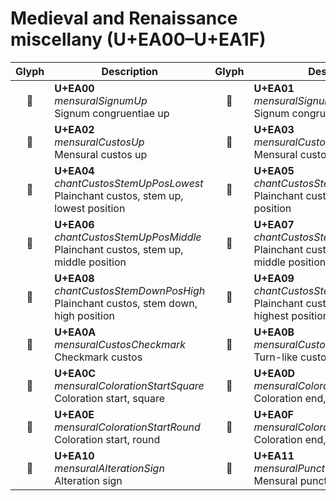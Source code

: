 Medieval and Renaissance miscellany (U+EA00–U+EA1F)
===================================================

| **Glyph** | **Description** | **Glyph** | **Description**
| :-------: | --------------- | :-------: | ---------------
|<span class="bravura_large">&#xea00;</span> | **U+EA00**<br/>*mensuralSignumUp*<br/>Signum congruentiae up | <span class="bravura_large">&#xea01;</span> | **U+EA01**<br/>*mensuralSignumDown*<br/>Signum congruentiae down
|<span class="bravura_large">&#xea02;</span> | **U+EA02**<br/>*mensuralCustosUp*<br/>Mensural custos up | <span class="bravura_large">&#xea03;</span> | **U+EA03**<br/>*mensuralCustosDown*<br/>Mensural custos down
|<span class="bravura_large">&#xea04;</span> | **U+EA04**<br/>*chantCustosStemUpPosLowest*<br/>Plainchant custos, stem up, lowest position | <span class="bravura_large">&#xea05;</span> | **U+EA05**<br/>*chantCustosStemUpPosLow*<br/>Plainchant custos, stem up, low position
|<span class="bravura_large">&#xea06;</span> | **U+EA06**<br/>*chantCustosStemUpPosMiddle*<br/>Plainchant custos, stem up, middle position | <span class="bravura_large">&#xea07;</span> | **U+EA07**<br/>*chantCustosStemDownPosMiddle*<br/>Plainchant custos, stem down, middle position
|<span class="bravura_large">&#xea08;</span> | **U+EA08**<br/>*chantCustosStemDownPosHigh*<br/>Plainchant custos, stem down, high position | <span class="bravura_large">&#xea09;</span> | **U+EA09**<br/>*chantCustosStemDownPosHighest*<br/>Plainchant custos, stem down, highest position
|<span class="bravura_large">&#xea0a;</span> | **U+EA0A**<br/>*mensuralCustosCheckmark*<br/>Checkmark custos | <span class="bravura_large">&#xea0b;</span> | **U+EA0B**<br/>*mensuralCustosTurn*<br/>Turn-like custos
|<span class="bravura_large">&#xea0c;</span> | **U+EA0C**<br/>*mensuralColorationStartSquare*<br/>Coloration start, square | <span class="bravura_large">&#xea0d;</span> | **U+EA0D**<br/>*mensuralColorationEndSquare*<br/>Coloration end, square
|<span class="bravura_large">&#xea0e;</span> | **U+EA0E**<br/>*mensuralColorationStartRound*<br/>Coloration start, round | <span class="bravura_large">&#xea0f;</span> | **U+EA0F**<br/>*mensuralColorationEndRound*<br/>Coloration end, round
|<span class="bravura_large">&#xea10;</span> | **U+EA10**<br/>*mensuralAlterationSign*<br/>Alteration sign | <span class="bravura_large">&#xea11;</span> | **U+EA11**<br/>*mensuralPunctus*<br/>Mensural punctus